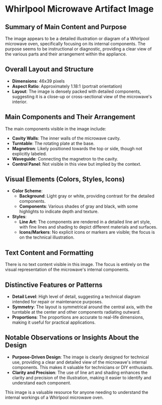 # Whirlpool Microwave Artifact Image

## Summary of Main Content and Purpose
The image appears to be a detailed illustration or diagram of a Whirlpool microwave oven, specifically focusing on its internal components. The purpose seems to be instructional or diagnostic, providing a clear view of the various parts and their arrangement within the appliance.

## Overall Layout and Structure
- **Dimensions**: 46x39 pixels
- **Aspect Ratio**: Approximately 1.18:1 (portrait orientation)
- **Layout**: The image is densely packed with detailed components, suggesting it is a close-up or cross-sectional view of the microwave's interior.

## Main Components and Their Arrangement
The main components visible in the image include:
- **Cavity Walls**: The inner walls of the microwave cavity.
- **Turntable**: The rotating plate at the base.
- **Magnetron**: Likely positioned towards the top or side, though not explicitly labeled.
- **Waveguide**: Connecting the magnetron to the cavity.
- **Control Panel**: Not visible in this view but implied by the context.

## Visual Elements (Colors, Styles, Icons)
- **Color Scheme**:
  - **Background**: Light gray or white, providing contrast for the detailed components.
  - **Components**: Various shades of gray and black, with some highlights to indicate depth and texture.
- **Styles**:
  - **Line Art**: The components are rendered in a detailed line art style, with fine lines and shading to depict different materials and surfaces.
  - **Icons/Markers**: No explicit icons or markers are visible; the focus is on the technical illustration.

## Text Content and Formatting
There is no text content visible in this image. The focus is entirely on the visual representation of the microwave's internal components.

## Distinctive Features or Patterns
- **Detail Level**: High level of detail, suggesting a technical diagram intended for repair or maintenance purposes.
- **Symmetry**: The layout is symmetrical around the central axis, with the turntable at the center and other components radiating outward.
- **Proportions**: The proportions are accurate to real-life dimensions, making it useful for practical applications.

## Notable Observations or Insights About the Design
- **Purpose-Driven Design**: The image is clearly designed for technical use, providing a clear and detailed view of the microwave's internal components. This makes it valuable for technicians or DIY enthusiasts.
- **Clarity and Precision**: The use of line art and shading enhances the clarity and precision of the illustration, making it easier to identify and understand each component.

This image is a valuable resource for anyone needing to understand the internal workings of a Whirlpool microwave oven.